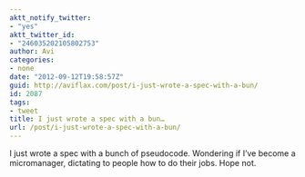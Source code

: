 ```yaml
---
aktt_notify_twitter:
- "yes"
aktt_twitter_id:
- "246035202105802753"
author: Avi
categories:
- none
date: "2012-09-12T19:58:57Z"
guid: http://aviflax.com/post/i-just-wrote-a-spec-with-a-bun/
id: 2087
tags:
- tweet
title: I just wrote a spec with a bun…
url: /post/i-just-wrote-a-spec-with-a-bun/
---
```

I just wrote a spec with a bunch of pseudocode. Wondering if I’ve become a micromanager, dictating to people how to do their jobs. Hope not.